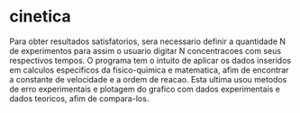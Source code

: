 # cinetica
Para obter resultados satisfatorios, sera necessario definir a quantidade N de experimentos para assim o usuario digitar N concentracoes com seus respectivos tempos. O programa tem o intuito de aplicar os dados inseridos em calculos especificos da fisico-quimica e matematica, afim de encontrar  a constante de velocidade e a ordem de reacao. Esta ultima usou metodos de erro experimentais e plotagem do grafico com dados experimentais e dados teoricos, afim de compara-los.
